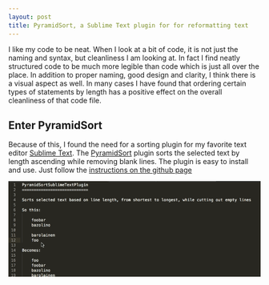 ```yaml
---
layout: post
title: PyramidSort, a Sublime Text plugin for for reformatting text 
---
```


I like my code to be neat.
When I look at a bit of code, it is not just the naming and syntax, but cleanliness I am looking at.
In fact I find neatly structured code to be much more legible than code which is just all over the place.
In addition to proper naming, good design and clarity, I think there is a visual aspect as well.
In many cases I have found that ordering certain types of statements by length has a positive effect on the overall cleanliness of that code file.

Enter PyramidSort
-----------------

Because of this, I found the need for a sorting plugin for my favorite text editor [Sublime Text](http://www.sublimetext.com).
The [PyramidSort](https://github.com/kenglxn/PyramidSortSublimeTextPlugin) plugin sorts the selected text by length ascending while removing blank lines.
The plugin is easy to install and use. Just follow the [instructions on the github page](https://github.com/kenglxn/PyramidSortSublimeTextPlugin#installing)

![](https://github.com/kenglxn/PyramidSortSublimeTextPlugin/raw/master/demo.gif)
